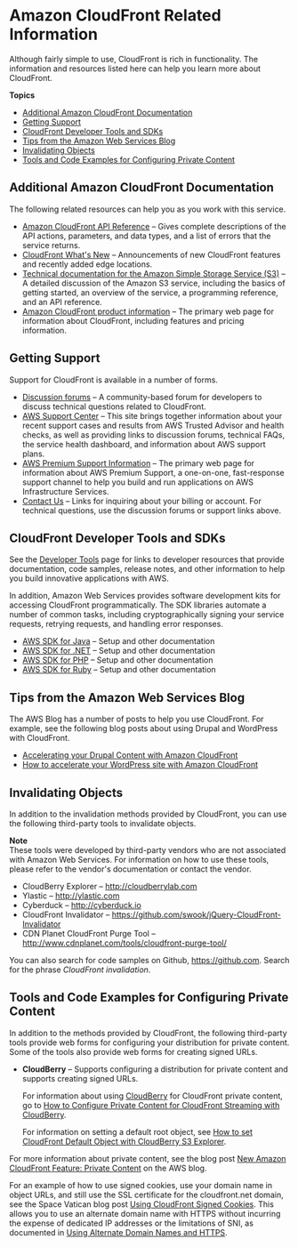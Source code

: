 # Amazon CloudFront Related Information<a name="Resources"></a>

Although fairly simple to use, CloudFront is rich in functionality\. The information and resources listed here can help you learn more about CloudFront\.

**Topics**
+ [Additional Amazon CloudFront Documentation](#resources-additional-cloudfront-documentation)
+ [Getting Support](#resources-cloudfront-support)
+ [CloudFront Developer Tools and SDKs](#resources-developer-tools)
+ [Tips from the Amazon Web Services Blog](#resources-aws-blog-tips)
+ [Invalidating Objects](#resources-invalidation-tools)
+ [Tools and Code Examples for Configuring Private Content](#resources-distributing-private-content)

## Additional Amazon CloudFront Documentation<a name="resources-additional-cloudfront-documentation"></a>

The following related resources can help you as you work with this service\.
+ [Amazon CloudFront API Reference](https://docs.aws.amazon.com/cloudfront/latest/APIReference/) – Gives complete descriptions of the API actions, parameters, and data types, and a list of errors that the service returns\.
+ [CloudFront What's New](https://aws.amazon.com/cloudfront/whats-new/) – Announcements of new CloudFront features and recently added edge locations\. 
+ [Technical documentation for the Amazon Simple Storage Service \(S3\)](https://docs.aws.amazon.com/s3/) – A detailed discussion of the Amazon S3 service, including the basics of getting started, an overview of the service, a programming reference, and an API reference\. 
+ [Amazon CloudFront product information](http://aws.amazon.com/cloudfront/) – The primary web page for information about CloudFront, including features and pricing information\.

## Getting Support<a name="resources-cloudfront-support"></a>

Support for CloudFront is available in a number of forms\.
+ [Discussion forums](https://forums.aws.amazon.com/forum.jspa?forumID=46) – A community\-based forum for developers to discuss technical questions related to CloudFront\.
+ [AWS Support Center](https://console.aws.amazon.com/support/home) – This site brings together information about your recent support cases and results from AWS Trusted Advisor and health checks, as well as providing links to discussion forums, technical FAQs, the service health dashboard, and information about AWS support plans\.
+ [AWS Premium Support Information](https://aws.amazon.com/premiumsupport/) – The primary web page for information about AWS Premium Support, a one\-on\-one, fast\-response support channel to help you build and run applications on AWS Infrastructure Services\.
+ [Contact Us](http://aws.amazon.com/contact-us/) – Links for inquiring about your billing or account\. For technical questions, use the discussion forums or support links above\.

## CloudFront Developer Tools and SDKs<a name="resources-developer-tools"></a>

See the [Developer Tools](https://aws.amazon.com/developertools/) page for links to developer resources that provide documentation, code samples, release notes, and other information to help you build innovative applications with AWS\. 

In addition, Amazon Web Services provides software development kits for accessing CloudFront programmatically\. The SDK libraries automate a number of common tasks, including cryptographically signing your service requests, retrying requests, and handling error responses\.
+ [AWS SDK for Java](https://aws.amazon.com/sdkforjava/) – Setup and other documentation
+ [AWS SDK for \.NET](https://aws.amazon.com/sdkfornet/) – Setup and other documentation
+ [AWS SDK for PHP](https://aws.amazon.com/sdkforphp/) – Setup and other documentation
+ [AWS SDK for Ruby](https://aws.amazon.com/sdkforruby/) – Setup and other documentation

## Tips from the Amazon Web Services Blog<a name="resources-aws-blog-tips"></a>

The AWS Blog has a number of posts to help you use CloudFront\. For example, see the following blog posts about using Drupal and WordPress with CloudFront\.
+ [ Accelerating your Drupal Content with Amazon CloudFront](https://aws.amazon.com/blogs/networking-and-content-delivery/accelerating-your-drupal-content-with-amazon-cloudfront/)
+ [ How to accelerate your WordPress site with Amazon CloudFront](https://aws.amazon.com/blogs/startups/how-to-accelerate-your-wordpress-site-with-amazon-cloudfront/)

## Invalidating Objects<a name="resources-invalidation-tools"></a>

In addition to the invalidation methods provided by CloudFront, you can use the following third\-party tools to invalidate objects\.

**Note**  
These tools were developed by third\-party vendors who are not associated with Amazon Web Services\. For information on how to use these tools, please refer to the vendor's documentation or contact the vendor\. 
+ CloudBerry Explorer – [http://cloudberrylab\.com](http://cloudberrylab.com)
+ Ylastic – [http://ylastic\.com](http://ylastic.com)
+ Cyberduck – [http://cyberduck\.io](http://cyberduck.io)
+ CloudFront Invalidator – [https://github\.com/swook/jQuery\-CloudFront\-Invalidator](https://github.com/swook/jQuery-CloudFront-Invalidator)
+ CDN Planet CloudFront Purge Tool – [http://www\.cdnplanet\.com/tools/cloudfront\-purge\-tool/](http://www.cdnplanet.com/tools/cloudfront-purge-tool/)

You can also search for code samples on Github, [https://github\.com](https://github.com)\. Search for the phrase *CloudFront invalidation*\.

## Tools and Code Examples for Configuring Private Content<a name="resources-distributing-private-content"></a>

In addition to the methods provided by CloudFront, the following third\-party tools provide web forms for configuring your distribution for private content\. Some of the tools also provide web forms for creating signed URLs\.
+ **CloudBerry** – Supports configuring a distribution for private content and supports creating signed URLs\.

  For information about using [CloudBerry](http://www.cloudberrylab.com/) for CloudFront private content, go to [How to Configure Private Content for CloudFront Streaming with CloudBerry](http://blog.cloudberrylab.com/2010/03/how-to-configure-private-content-for.html)\.

  For information on setting a default root object, see [How to set CloudFront Default Object with CloudBerry S3 Explorer](http://blog.cloudberrylab.com/2010/08/how-to-set-cloudfront-default-object.html)\.

For more information about private content, see the blog post [New Amazon CloudFront Feature: Private Content](https://aws.amazon.com/blogs/aws/new-amazon-cloudfront-feature-private-content/) on the AWS blog\.

For an example of how to use signed cookies, use your domain name in object URLs, and still use the SSL certificate for the cloudfront\.net domain, see the Space Vatican blog post [Using CloudFront Signed Cookies](http://www.spacevatican.org/2015/5/1/using-cloudfront-signed-cookies/)\. This allows you to use an alternate domain name with HTTPS without incurring the expense of dedicated IP addresses or the limitations of SNI, as documented in [Using Alternate Domain Names and HTTPS](using-https-alternate-domain-names.md)\.